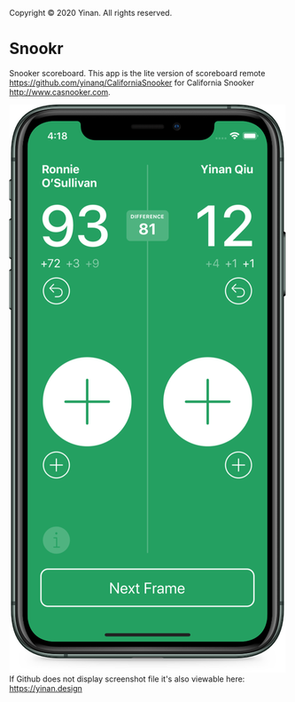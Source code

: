 Copyright © 2020 Yinan. All rights reserved.
# Snookr
Snooker scoreboard. This app is the lite version of scoreboard remote https://github.com/yinanq/CaliforniaSnooker for California Snooker http://www.casnooker.com.

![Snookr](https://raw.githubusercontent.com/yinanq/Snookr/master/Snookr.png)
If Github does not display screenshot file it's also viewable here: https://yinan.design
